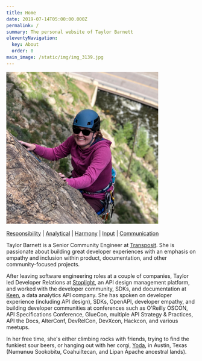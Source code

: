 ```yaml
---
title: Home
date: 2019-07-14T05:00:00.000Z
permalink: /
summary: The personal website of Taylor Barnett
eleventyNavigation:
  key: About
  order: 0
main_image: /static/img/img_3139.jpg
---
```

<img src="/static/img/img_3139.jpg" alt="Taylor Climbing in Clear Creek Canyon" style="width: 80%;"/>

[Responsibility](http://news.gallup.com/businessjournal/706/responsibility.aspx) | [Analytical](http://news.gallup.com/businessjournal/631/analytical.aspx) | [Harmony](http://news.gallup.com/businessjournal/676/harmony.aspx) | [Input](http://news.gallup.com/businessjournal/688/input.aspx) | [Communication](http://news.gallup.com/businessjournal/643/communication.aspx)

Taylor Barnett is a Senior Community Engineer at [Transposit](https://transposit.com). She is passionate about building great developer experiences with an emphasis on empathy and inclusion within product, documentation, and other community-focused projects. 

After leaving software engineering roles at a couple of companies, Taylor led Developer Relations at [Stoplight](https://stoplight.io), an API design management platform, and worked with the developer community, SDKs, and documentation at [Keen](https://keen.io), a data analytics API company. She has spoken on developer experience (including API design), SDKs, OpenAPI, developer empathy, and building developer communities at conferences such as O'Reilly OSCON, API Specifications Conference, GlueCon, multiple API Strategy & Practices, API the Docs, AlterConf, DevRelCon, DevXcon, Hackcon, and various meetups. 

In her free time, she's either climbing rocks with friends, trying to find the funkiest sour beers, or hanging out with her corgi, [Yoda](https://instagram.com/yoda_atx), in Austin, Texas (Nʉmʉnʉʉ Sookobitʉ, Coahuiltecan, and Lipan Apache ancestral lands).
